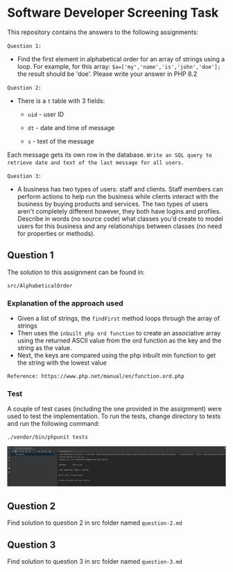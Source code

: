 # Software Developer Screening Task

This repository contains the answers to the following assignments:

`Question 1:` 

- Find the first element in alphabetical order for an array of strings using a loop. For example, for this array: `$a=['my','name','is','john','doe'];` the result should be 'doe'. Please write your answer in PHP 8.2

`Question 2:` 

- There is a `t` table with 3 fields:
  
    - `uid` - user ID

    - `dt` - date and time of message

    - `s` - text of the message

Each message gets its own row in the database. `Write an SQL query to retrieve date and text of the last message for all users.`

`Question 3:`

- A business has two types of users: staff and clients. Staff members can perform actions to help run the business while clients interact with the business by buying products and services. The two types of users aren't completely different however, they both have logins and profiles. Describe in words (no source code) what classes you'd create to model users for this business and any relationships between classes (no need for properties or methods).

## Question 1
The solution to this assignment can be found in:

```text
src/AlphabeticalOrder
```

### Explanation of the approach used

- Given a list of strings, the `findFirst` method loops through the array of strings
- Then uses the `inbuilt php ord function` to create an associative array using the returned ASCII value from the ord function as the key and the string as the value.
- Next, the keys are compared using the php inbuilt min function to get the string with the lowest value

```text
Reference: https://www.php.net/manual/en/function.ord.php
```

### Test
A couple of test cases (including the one provided in the assignment) were used to test the implementation. To run the tests, change directory to tests and run the following command:
```text
./vendor/bin/phpunit tests
```

![exercise-1.png](files%2Fexercise-1.png)


## Question 2
Find solution to question 2 in src folder named `question-2.md`

## Question 3
Find solution to question 3 in src folder named `question-3.md`
